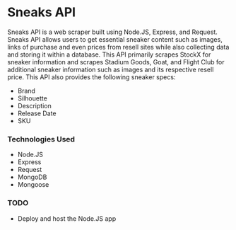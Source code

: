 # Sneaks API

Sneaks API is a web scraper built using Node.JS, Express, and Request. Sneaks API allows users to get essential sneaker content such as images, links of purchase and even prices from resell sites while also collecting data and storing it within a database. This API primarily scrapes StockX for sneaker information and scrapes Stadium Goods, Goat, and Flight Club for additional sneaker information such as images and its respective resell price. This API also provides the following sneaker specs:

  - Brand
  - Silhouette
  - Description
  - Release Date
  - SKU
  
 

### Technologies Used
  - Node.JS
  - Express
  - Request
  - MongoDB
  - Mongoose
  
### TODO
  - Deploy and host the Node.JS app
  
